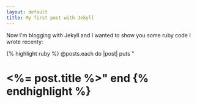 ```yaml
---
layout: default
title: My first post with Jekyll
---
```


Now I'm blogging with Jekyll and I wanted to show you some ruby code I wrote recenty:


{% highlight ruby %}
@posts.each do |post|
  puts "<h1><%= post.title %>"
end
{% endhighlight %}
